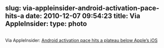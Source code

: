 slug: via-appleinsider-android-activation-pace-hits-a
date: 2010-12-07 09:54:23
title: Via AppleInsider: 
type: photo
---

<a href="http://www.appleinsider.com/articles/10/12/06/android_activation_pace_hits_a_plateau_below_apples_ios.html"><img src="{{@asset.url swerner/tumblr/2010-12-07-via-appleinsider-android-activation-pace-hits-a-5b3e07cd87.jpeg}}" alt=""/></a>

Via AppleInsider: [Android activation pace hits a plateau below Apple’s iOS](http://www.appleinsider.com/articles/10/12/06/android_activation_pace_hits_a_plateau_below_apples_ios.html)
